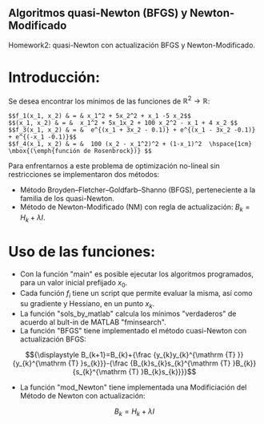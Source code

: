 ## Algoritmos quasi-Newton (BFGS) y Newton-Modificado
Homework2: quasi-Newton con actualización BFGS y Newton-Modificado. 

# Introducción:

Se desea encontrar los mínimos de las funciones de $\mathbb{R}^2 \rightarrow \mathbb{R}$:

	$$f_1(x_1, x_2) & = & x_1^2 + 5x_2^2 + x_1 -5 x_2$$
	$$(x_1, x_2) & = &  x_1^2 + 5x_1x_2 + 100 x_2^2 - x_1 + 4 x_2 $$
	$$f_3(x_1, x_2) & = &  e^{(x_1 + 3x_2 - 0.1)} + e^{(x_1 - 3x_2 -0.1)} + e^{(-x_1 -0.1)}$$
	$$f_4(x_1, x_2) & = &  100 (x_2 - x_1^2)^2 + (1-x_1)^2	\hspace{1cm} \mbox{(\emph{función de Rosenbrock})} $$


Para enfrentarnos a este problema de optimización no-lineal sin restricciones se implementaron dos métodos:
* Método Broyden–Fletcher–Goldfarb–Shanno (BFGS), perteneciente a la familia de los quasi-Newton.
*  Método de Newton-Modificado (NM) con regla de actualización: $B_k = H_k + \lambda I$.

# Uso de las funciones:

* Con la función "main" es posible ejecutar los algoritmos programados, para un valor inicial prefijado $x_0$.
* Cada función $f_i$ tiene un script que permite evaluar la misma, así como su gradiente y Hessiano, en un punto $x_k$.
* La función "sols_by_matlab" calcula los mínimos "verdaderos" de acuerdo al bult-in de MATLAB "fminsearch".
* La función "BFGS" tiene implementado el método cuasi-Newton con actualización BFGS:

$${\displaystyle B_{k+1}=B_{k}+{\frac {y_{k}y_{k}^{\mathrm {T} }}{y_{k}^{\mathrm {T} }s_{k}}}-{\frac {B_{k}s_{k}s_{k}^{\mathrm {T} }B_{k}}{s_{k}^{\mathrm {T} }B_{k}s_{k}}}}$$

* La función "mod_Newton" tiene implementada una Modificiación del Método de Newton con actualización: 

$$B_k = H_k + \lambda I$$
